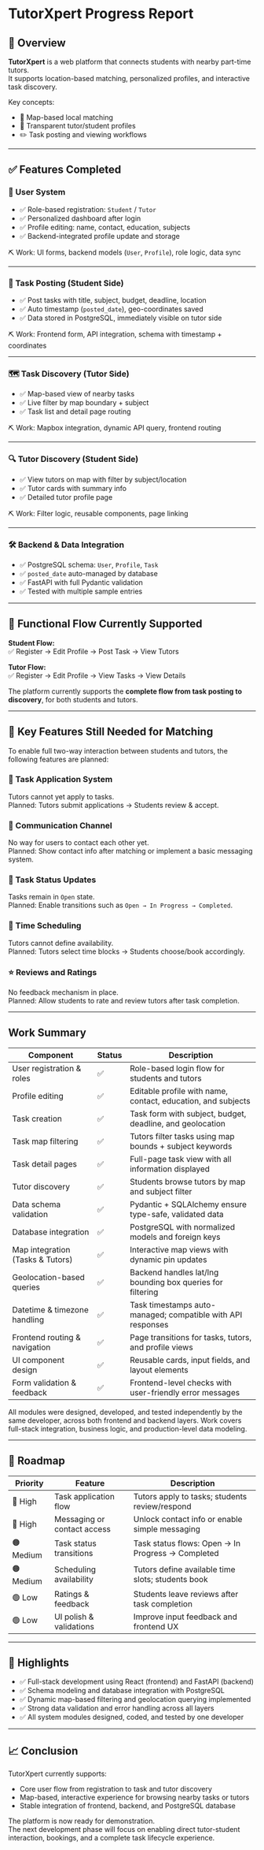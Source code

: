 # TutorXpert Progress Report

## 📌 Overview

**TutorXpert** is a web platform that connects students with nearby part-time tutors.  
It supports location-based matching, personalized profiles, and interactive task discovery.

Key concepts:  
- 📍 Map-based local matching  
- 👤 Transparent tutor/student profiles  
- ✏️ Task posting and viewing workflows  

---

## ✅ Features Completed

### 👥 User System

- ✅ Role-based registration: `Student` / `Tutor`  
- ✅ Personalized dashboard after login  
- ✅ Profile editing: name, contact, education, subjects  
- ✅ Backend-integrated profile update and storage  

⛏️ Work: UI forms, backend models (`User`, `Profile`), role logic, data sync  

---

### 📝 Task Posting (Student Side)

- ✅ Post tasks with title, subject, budget, deadline, location  
- ✅ Auto timestamp (`posted_date`), geo-coordinates saved  
- ✅ Data stored in PostgreSQL, immediately visible on tutor side  

⛏️ Work: Frontend form, API integration, schema with timestamp + coordinates  

---

### 🗺️ Task Discovery (Tutor Side)

- ✅ Map-based view of nearby tasks  
- ✅ Live filter by map boundary + subject  
- ✅ Task list and detail page routing  

⛏️ Work: Mapbox integration, dynamic API query, frontend routing  

---

### 🔍 Tutor Discovery (Student Side)

- ✅ View tutors on map with filter by subject/location  
- ✅ Tutor cards with summary info  
- ✅ Detailed tutor profile page  

⛏️ Work: Filter logic, reusable components, page linking  

---

### 🛠️ Backend & Data Integration

- ✅ PostgreSQL schema: `User`, `Profile`, `Task`  
- ✅ `posted_date` auto-managed by database  
- ✅ FastAPI with full Pydantic validation  
- ✅ Tested with multiple sample entries  

---

## 🧭 Functional Flow Currently Supported

**Student Flow:**  
✅ Register → Edit Profile → Post Task → View Tutors  

**Tutor Flow:**  
✅ Register → Edit Profile → View Tasks → View Details  

The platform currently supports the **complete flow from task posting to discovery**, for both students and tutors.

---

## 📌 Key Features Still Needed for Matching

To enable full two-way interaction between students and tutors, the following features are planned:

### 📨 Task Application System  
Tutors cannot yet apply to tasks.  
Planned: Tutors submit applications → Students review & accept.

### 💬 Communication Channel  
No way for users to contact each other yet.  
Planned: Show contact info after matching or implement a basic messaging system.

### 🔄 Task Status Updates  
Tasks remain in `Open` state.  
Planned: Enable transitions such as `Open → In Progress → Completed`.

### 📅 Time Scheduling  
Tutors cannot define availability.  
Planned: Tutors select time blocks → Students choose/book accordingly.

### ⭐ Reviews and Ratings  
No feedback mechanism in place.  
Planned: Allow students to rate and review tutors after task completion.

---

## Work Summary

| Component                        | Status    | Description                                                  |
|----------------------------------|-----------|--------------------------------------------------------------|
| User registration & roles        | ✅      | Role-based login flow for students and tutors                |
| Profile editing                  | ✅      | Editable profile with name, contact, education, and subjects |
| Task creation                    | ✅      | Task form with subject, budget, deadline, and geolocation    |
| Task map filtering               | ✅      | Tutors filter tasks using map bounds + subject keywords      |
| Task detail pages                | ✅      | Full-page task view with all information displayed           |
| Tutor discovery                  | ✅      | Students browse tutors by map and subject filter             |
| Data schema validation           | ✅      | Pydantic + SQLAlchemy ensure type-safe, validated data       |
| Database integration             | ✅      | PostgreSQL with normalized models and foreign keys           |
| Map integration (Tasks & Tutors) | ✅      | Interactive map views with dynamic pin updates               |
| Geolocation-based queries        | ✅      | Backend handles lat/lng bounding box queries for filtering   |
| Datetime & timezone handling     | ✅      | Task timestamps auto-managed; compatible with API responses  |
| Frontend routing & navigation    | ✅      | Page transitions for tasks, tutors, and profile views        |
| UI component design              | ✅      | Reusable cards, input fields, and layout elements            |
| Form validation & feedback       | ✅      | Frontend-level checks with user-friendly error messages      |

All modules were designed, developed, and tested independently by the same developer, across both frontend and backend layers. Work covers full-stack integration, business logic, and production-level data modeling.


---

## 📌 Roadmap

| Priority | Feature                     | Description                                      |
|----------|-----------------------------|--------------------------------------------------|
| 🔴 High  | Task application flow       | Tutors apply to tasks; students review/respond   |
| 🔴 High  | Messaging or contact access | Unlock contact info or enable simple messaging   |
| 🟠 Medium| Task status transitions     | Task status flows: Open → In Progress → Completed|
| 🟠 Medium| Scheduling availability     | Tutors define available time slots; students book|
| 🟢 Low   | Ratings & feedback          | Students leave reviews after task completion     |
| 🟢 Low   | UI polish & validations     | Improve input feedback and frontend UX           |

---

## 🔧 Highlights

- ✅ Full-stack development using React (frontend) and FastAPI (backend)  
- ✅ Schema modeling and database integration with PostgreSQL  
- ✅ Dynamic map-based filtering and geolocation querying implemented  
- ✅ Strong data validation and error handling across all layers  
- ✅ All system modules designed, coded, and tested by one developer  

---

## 📈 Conclusion

TutorXpert currently supports:

-  Core user flow from registration to task and tutor discovery  
-  Map-based, interactive experience for browsing nearby tasks or tutors  
-  Stable integration of frontend, backend, and PostgreSQL database  

The platform is now ready for demonstration.  
The next development phase will focus on enabling direct tutor-student interaction, bookings, and a complete task lifecycle experience.
